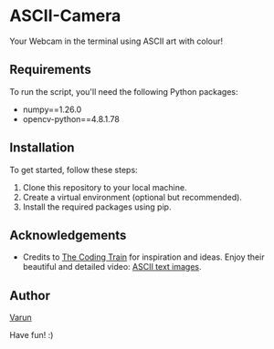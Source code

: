 # ASCII-Camera
Your Webcam in the terminal using ASCII art with colour! 

## Requirements
To run the script, you'll need the following Python packages:
- numpy==1.26.0
- opencv-python==4.8.1.78

## Installation
To get started, follow these steps:

1. Clone this repository to your local machine.
2. Create a virtual environment (optional but recommended).
3. Install the required packages using pip.

## Acknowledgements
- Credits to [The Coding Train](https://www.youtube.com/@TheCodingTrain) for inspiration and ideas. Enjoy their beautiful and detailed video: [ASCII text images](https://www.youtube.com/watch?v=55iwMYv8tGI&t=1116s).

## Author
[Varun](https://github.com/Vaarun-C)

Have fun! :)
